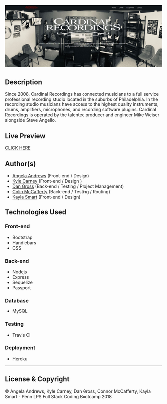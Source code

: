 # ![WebApp](https://github.com/DanielWGross/cardinal_Recording/blob/master/public/img/cardinal_snippet.JPG)

## Description
 Since 2008, Cardinal Recordings has connected musicians to a full service professional recording studio located in the suburbs of Philadelphia. In the recording studio musicians have access to the highest quality instruments, drums, amplifiers, microphones, and recording software plugins. Cardinal Recordings is operated by the talented producer and engineer Mike Weiser alongside Steve Angello.

## Live Preview
 [CLICK HERE](https://warm-gorge-70437.herokuapp.com/)

## Author(s)
  - [Angela Andrews](https://github.com/angela-andrews) (Front-end / Design)
  - [Kyle Carney](https://github.com/kylecarney) (Front-end / Design )
  - [Dan Gross](https://github.com/danielwgross) (Back-end / Testing / Project Management)
  - [Colin McCafferty](https://github.com/mccaffertycr) (Back-end / Testing / Routing)
  - [Kayla Smart](https://github.com/kaylasmart) (Front-end / Design)

## Technologies Used

  ### Front-end  
  - Bootstrap
  - Handlebars
  - CSS

  ### Back-end
  - Nodejs
  - Express
  - Sequelize
  - Passport

  ### Database
  - MySQL

  ### Testing
  - Travis CI

  ### Deployment
  - Heroku

---
## License & Copyright
© Angela Andrews, Kyle Carney, Dan Gross, Connor McCafferty, Kayla Smart - Penn LPS Full Stack Coding Bootcamp 2018
